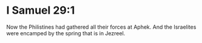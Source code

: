 # I Samuel 29:1

Now the Philistines had gathered all their forces at Aphek. And the Israelites were encamped by the spring that is in Jezreel.

